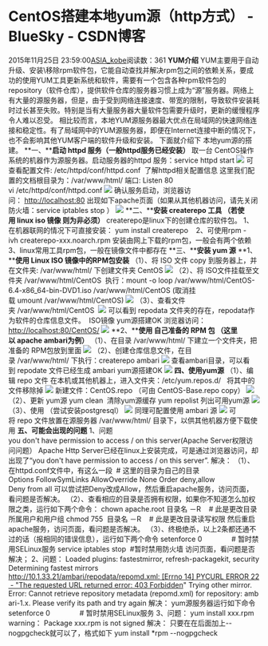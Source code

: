 # CentOS搭建本地yum源（http方式） - BlueSky - CSDN博客
2015年11月25日 23:59:00[ASIA_kobe](https://me.csdn.net/ASIA_kobe)阅读数：361
**YUM介绍**
YUM主要用于自动升级、安装\移除rpm软件包，它能自动查找并解决rpm包之间的依赖关系，要成功的使用YUM工具更新系统和软件，需要有一个包含各种rpm软件包的repository（软件仓库），提供软件仓库的服务器习惯上成为“源”服务器。网络上有大量的源服务器，但是，由于受到网络连接速度、带宽的限制，导致软件安装耗时过长甚至失败。特别是当有大量服务器大量软件包需要升级时，更新的缓慢程序令人难以忍受。
相比较而言，本地YUM源服务器最大优点在局域网的快速网络连接和稳定性。有了局域网中的YUM源服务器，即便在Internet连接中断的情况下，也不会影响其他YUM客户端的软件升级和安装。
下面就介绍下 本地yum源的搭建。
**一、****启动 httpd 服务（一般httpd服务已经安装）**
取一台 CentOS操作系统的机器作为源服务器。启动服务器的httpd 服务：service httpd start
![](http://static.oschina.net/uploads/space/2015/0127/104057_1Y5n_1461927.png)
可查看配置文件: /etc/httpd/conf/httpd.conf 
了解httpd相关配置信息
这里我们配置的文档根目录为：/var/www/html/
端口: Listen 80
vi /etc/httpd/conf/httpd.conf
![](http://static.oschina.net/uploads/space/2015/0127/104057_m1Pg_1461927.png)
确认服务启动，浏览器访问： [http://localhost:80](http://localhost/)
 出现如下apache页面（如果从其他机器访问，请先关闭防火墙：service iptables stop ）
![](http://static.oschina.net/uploads/space/2015/0127/104057_iOF7_1461927.png)
**二、****安装 createrepo 工具 （若使用 linux iso 镜像 则为非必须）**
createrepo是linux下的创建仓库的软件包。
1、在机器联网的情况下可直接安装： yum install createrepo   
2、可使用rpm -ivh createrepo-xxx.noarch.rpm 安装由网上下载的rpm包，一般会有两个依赖
3、linux常用工具rpm包，一般在镜像文件中都存在
**三、****安装 yum 源**
**1、****使用 Linux ISO 镜像中的RPM包安装**
（1）、将 ISO 文件 copy 到服务器上，并在文件夹: /var/www/html/ 下创建文件夹 CentOS
![](http://static.oschina.net/uploads/space/2015/0127/104058_1nAF_1461927.png)
（2）、将 ISO文件挂载至文件夹 /var/www/html/CentOS 
执行：mount -o loop /var/www/html/CentOS-6.4-x86_64-bin-DVD1.iso /var/www/html/CentOS
(取消挂载 umount /var/www/html/CentOS)
![](http://static.oschina.net/uploads/space/2015/0127/104058_toud_1461927.png)
（3）、查看文件夹 /var/www/html/CentOS 
![](http://static.oschina.net/uploads/space/2015/0127/104058_56t8_1461927.png)
可以看到 repodata 文件夹的存在，repodata作为软件的仓库信息文件。 
ISO镜像 yum源搭建OK
浏览器访问：[http://localhost:80/CentOS/](http://localhost/CentOS/)
![](http://static.oschina.net/uploads/space/2015/0127/104058_ZTJn_1461927.png)
**2、****使用 自己准备的 RPM 包 （这里以 apache ambari为例）**
（1）、在目录 /var/www/html/ 下建立一个文件夹，把准备的 RPM包放到里面
![](http://static.oschina.net/uploads/space/2015/0127/104058_R9vZ_1461927.png)
（2）、创建仓库信息文件，在目录 /var/www/html/ 下执行：createrepo ambari
![](http://static.oschina.net/uploads/space/2015/0127/104059_FyjF_1461927.png)
查看ambari目录，可以看到 repodate 文件已经生成
ambari yum源搭建OK
![](http://static.oschina.net/uploads/space/2015/0127/104059_bUVE_1461927.png)
**四、使用yum源**
（1）、编辑 repo 文件
在本机或其他机器上，进入文件夹：/etc/yum.repos.d/   将其中的文件移除掉
![](http://static.oschina.net/uploads/space/2015/0127/104059_tcFu_1461927.png)
新建文件：CentOS.repo
（可由 CentOS-Base.repo copy）
![](http://static.oschina.net/uploads/space/2015/0127/104059_CHxs_1461927.png)
（2）、更新 yum源
yum clean  清除yum源缓存
yum repolist
列出可用yum源
![](http://static.oschina.net/uploads/space/2015/0127/104059_oUT9_1461927.png)
（3）、使用 （尝试安装postgresql）
![](http://static.oschina.net/uploads/space/2015/0127/104059_Db5d_1461927.png)
同理可配置使用 ambari 源
![](http://static.oschina.net/uploads/space/2015/0127/104059_2765_1461927.png)
可将 repo 文件放置在源服务器 /var/www/html/ 目录下，以供其他机器方便下载使用
**五、可能会出现的问题**
1、问题
you don't have permission to access / on this server(Apache Server权限访问问题）
Apache Http Server已经在linux上安装完成，可是通过浏览器访问，却出现了“you don't have permission to access / on this server”.
解决：
（1）、在httpd.conf文件中，有这么一段
<Directory/> # 这里的目录为自己的目录
Options FollowSymLinks
AllowOverride None
Order deny,allow
Deny from all
</Directory>
可以尝试把Deny改成Allow，然后重启apache服务，访问页面，看问题是否解决。
（2）、查看相应的目录是否拥有权限，如果你不知道怎么加权限之类，运行如下两个命令：
chown apache.root 目录名 －R    # 此是更改目录所属用户和用户组
chmod 755  目录名 －R    # 此是更改目录读写权限
然后重启apache服务，访问页面，看问题是否解决。
（3）、终极绝杀，以上2条都还通不过的话（报相同的错误信息），运行如下两个命令
setenforce 0               # 暂时禁用SELinux服务
service iptables stop  #暂时禁用防火墙
访问页面，看问题是否解决；
2、问题：
Loaded plugins: fastestmirror, refresh-packagekit, security
Determining fastest mirrors
http://10.1.33.21/ambari/repodata/repomd.xml: [Errno 14] PYCURL ERROR 22 - "The requested URL returned error: 403 Forbidden"
Trying other mirror.
Error: Cannot retrieve repository metadata (repomd.xml) for repository: ambari-1.x. Please verify its path and try again
解决：
yum源服务器运行如下命令
setenforce 0               # 暂时禁用SELinux服务
3、问题：
yum install xxx.rpm
warning：
Package xxx.rpm is not signed
解决：
只要在在后面加上--nogpgcheck就可以了，格式如下
yum install *rpm --nogpgcheck
